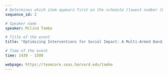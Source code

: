 ```yaml
---
# Determines which item appears first on the schedule (lowest number (0) appears first)
sequence_id: 2

# Speaker name
speaker: Milind Tambe 

# Title of the event
title: "Optimizing Interventions for Social Impact: A Multi-Armed Bandit Approach to Public Health"

# Time of the event
time: 1430 - 1500

webpage: https://teamcore.seas.harvard.edu/tambe
---
```

